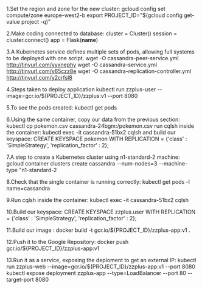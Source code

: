 1.Set the region and zone for the new cluster:
gcloud config set compute/zone europe-west2-b
export PROJECT_ID="$(gcloud config get-value project -q)"

2.Make coding connected to database:
cluster = Cluster()
session = cluster.connect()
app = Flask(__name__)

3.A Kubernetes service defines multiple sets of pods, allowing full systems to be deployed with one script.
wget -O cassandra-peer-service.yml http://tinyurl.com/yyxnephy
wget -O cassandra-service.yml http://tinyurl.com/y65czz8e
wget -O cassandra-replication-controller.yml http://tinyurl.com/y2crfsl8

4.Steps taken to deploy application
kubectl run zzplus-user --image=gcr.io/${PROJECT_ID}/zzplus:v1
--port 8080

5.To see the pods created:
kubectl get pods

6.Using the same container, copy our data from the previous section:
kubectl cp pokemon.csv cassandra-24bgm:/pokemon.csv
run cqlsh inside the container:
kubectl exec -it cassandra-51bx2 cqlsh
and build our keyspace:
CREATE KEYSPACE pokemon WITH REPLICATION =
{'class' : 'SimpleStrategy', 'replication_factor' : 2};

7.A step to create a Kubernetes cluster using n1-standard-2 machine:
gcloud container clusters create cassandra --num-nodes=3
--machine-type "n1-standard-2

8.Check that the single container is running correctly:
kubectl get pods -l name=cassandra

9.Run cqlsh inside the container:
kubectl exec -it cassandra-51bx2 cqlsh

10.Build our keyspace:
CREATE KEYSPACE zzplus.user WITH REPLICATION =
{'class' : 'SimpleStrategy', 'replication_factor' : 2};

11.Build our image :
docker build -t gcr.io/${PROJECT_ID}/zzplus-app:v1 .

12.Push it to the Google Repository:
docker push gcr.io/${PROJECT_ID}/zzplus-app:v1

13.Run it as a service, exposing the deploment to get an external IP:
kubectl run zzplus-web --image=gcr.io/${PROJECT_ID}/zzplus-app:v1
--port 8080
kubectl expose deployment zzplus-app --type=LoadBalancer --port 80
--target-port 8080




